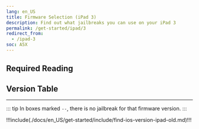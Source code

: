 ```yaml
---
lang: en_US
title: Firmware Selection (iPad 3)
description: Find out what jailbreaks you can use on your iPad 3
permalink: /get-started/ipad/3
redirect_from:
  - /ipad-3
soc: A5X
---
```


## Required Reading

<readingTable minVer="9.1" maxVer="9.3.4"/>

## Version Table

<versionTable soc="A5X" minVer="5.1.0" maxVer="9.3.5" :exclude="[[6,1,4], [6,1,5], [6,1,6]]"/>

---

::: tip
In boxes marked `--`, there is no jailbreak for that firmware version.
:::

!!!include(./docs/en_US/get-started/include/find-ios-version-ipad-old.md)!!!

